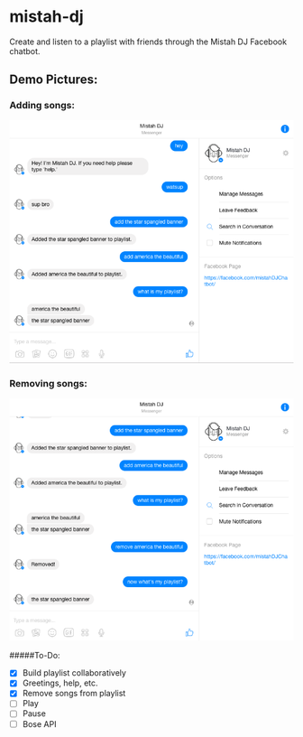 # mistah-dj     
Create and listen to a playlist with friends through the Mistah DJ Facebook chatbot.     

## Demo Pictures:     
### Adding songs:     

![alt-text](https://github.com/LinusGordon/mistah-dj/blob/master/demo1.png)     

### Removing songs:     

![alt-text](https://github.com/LinusGordon/mistah-dj/blob/master/demo2.png)

     
#####To-Do:  
- [x] Build playlist collaboratively     
- [x] Greetings, help, etc.
- [x] Remove songs from playlist
- [ ] Play     
- [ ] Pause     
- [ ] Bose API      
